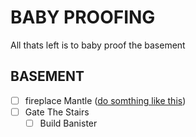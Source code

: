 # BABY PROOFING

All thats left is to baby proof the basement

## BASEMENT
- [ ] fireplace Mantle ([do somthing like this](https://i.pinimg.com/736x/49/ae/f2/49aef2f5ac07f82a8f8faee1f1be086f--babyproof-fireplace-childproof-fireplace.jpg))
- [ ] Gate The Stairs
  - [ ] Build Banister 
